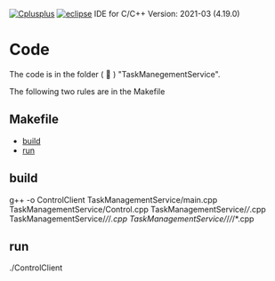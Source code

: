 [![Cplusplus](https://img.shields.io/badge/C%2B%2B-11-blue)](https://isocpp.org/)
[![eclipse](https://img.shields.io/badge/Eclipse-2020%E2%80%9112-orange)](https://www.eclipse.org) IDE for C/C++ Version: 2021-03 (4.19.0)


# Code

The code is in the folder ( 📁 ) "TaskManegementService". 


The following two rules are in the Makefile

## Makefile

- [build](#build)
- [run](#run)

## build

g++ -o ControlClient TaskManagementService/main.cpp TaskManagementService/Control.cpp TaskManagementService/*/*.cpp TaskManagementService/*/*/*.cpp TaskManagementService/*/*/*/*.cpp


## run

./ControlClient


